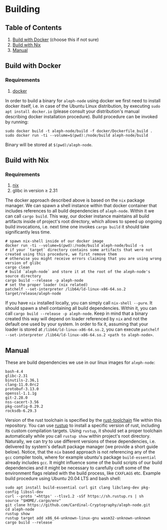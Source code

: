 # Building

## Table of Contents
1. [Build with Docker](#Build-with-Docker) (choose this if not sure)
2. [Build with Nix](#Build-with-Nix)
3. [Manual](#Manual)

## Build with Docker

### Requirements
1. [docker][docker]

In order to build a binary for `aleph-node` using docker we first need to install docker itself, i.e. in case of the Ubuntu Linux
distribution, by executing `sudo apt install docker.io` (please consult your distribution's manual describing docker
installation procedure). Build procedure can be invoked by running:
```
sudo docker build -t aleph-node/build -f docker/Dockerfile_build .
sudo docker run -ti --volume=$(pwd):/node/build aleph-node/build
```
Binary will be stored at `$(pwd)/aleph-node`.

## Build with Nix

### Requirements
1. [nix][nix]
2. glibc in version ≥ 2.31

The docker approach described above is based on the `nix` package manager.
We can spawn a shell instance within that docker container that includes references to all build dependencies of `aleph-node`.
Within it we can call `cargo build`.
This way, our docker instance maintains all build artifacts inside of project's root directory, which allows to speed up
ongoing build invocations, i.e. next time one invokes `cargo build` it should take significantly less time.
```
# spawn nix-shell inside of our docker image
docker run -ti --volume=$(pwd):/node/build aleph-node/build -s
# if your `target` directory contains some artifacts that were not created using this procedure, we first remove them
# otherwise you might receive errors claiming that you are using wrong version of glibc
cargo clean
# build `aleph-node` and store it at the root of the aleph-node's source directory
cargo build --release -p aleph-node
# set the proper loader (nix related)
patchelf --set-interpreter /lib64/ld-linux-x86-64.so.2 target/release/aleph-node
```

If you have `nix` installed locally, you can simply call `nix-shell --pure`. It should spawn a shell containing all build
dependencies. Within it, you can call `cargo build --release -p aleph-node`. Keep in mind that a binary created this way will
depend on loader referenced by `nix` and not the default one used by your system. In order to fix it, assuming that your loader
is stored at `/lib64/ld-linux-x86-64.so.2`, you can execute `patchelf --set-interpreter /lib64/ld-linux-x86-64.so.2 <path to
aleph-node>`.

## Manual
These are build dependencies we use in our linux images for `aleph-node`:
```
bash-4.4
glibc-2.31
binutils-2.36,1
clang-11.0.0rc2
protobuf-3.13.0
openssl-1.1.1g
git-2.28.0
nss-cacert-3.56
pkg-config-0.29.2
rocksdb-6.29.3
```

Version of the rust toolchain is specified by the [rust-toolchain][rust-toolchain] file within this repository. You can use [rustup][rustup] to install a specific
version of rust, including its custom compilation targets. Using `rustup`, it should set a proper toolchain automatically while
you call `rustup show` within project's root directory. Naturally, we can try to use different versions of these dependencies,
i.e. delivered by system's default package manager (we provide a short guide below). Notice, that the `nix` based approach
is not referencing any of the `gcc` compiler tools, where for example ubuntu's package `build-essential` already includes `gcc`.
It might influence some of the build scripts of our build dependencies and it might be necessary to carefully craft some of
the environment flags related with the build process, like `CXXFLAGS` etc.
Example build procedure using Ubuntu 20.04 LTS and bash shell:
```
sudo apt install build-essential curl git clang libclang-dev pkg-config libssl-dev
curl --proto '=https' --tlsv1.2 -sSf https://sh.rustup.rs | sh
source "$HOME/.cargo/env"
git clone https://github.com/Cardinal-Cryptography/aleph-node.git
cd aleph-node
rustup show
rustup target add x86_64-unknown-linux-gnu wasm32-unknown-unknown
cargo build --release
```

[nix]: https://nixos.org/download.html
[rustup]: https://rustup.rs/
[docker]: https://docs.docker.com/engine/install/ubuntu/
[rust-toolchain]: ./rust-toolchain

